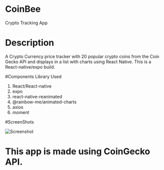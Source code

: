 # CoinBee
Crypto Tracking App 

# Description

A Crypto Currency price tracker with 20 popular crypto coins from the Coin Gecko API and displays in a list with charts using React Native.
This is a React-native/expo build.

#Components Library Used
1. React/React-native
2. expo
3. react-native-reanimated
4. @rainbow-me/animated-charts
5. axios
6. moment


#ScreenShots

![Screenshot](https://user-images.githubusercontent.com/31533988/144720481-cae1c1b0-e8fd-438d-a7b5-2ac56b5dcf6a.png)


# This app is made using CoinGecko API.
